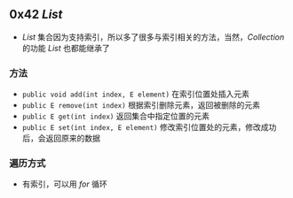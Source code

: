 ## 0x42 $List$

- $List$ 集合因为支持索引，所以多了很多与索引相关的方法，当然，$Collection$ 的功能 $List$ 也都能继承了

### 方法

- `public void add(int index, E element)` 在索引位置处插入元素
- `public E remove(int index)` 根据索引删除元素，返回被删除的元素
- `public E get(int index)` 返回集合中指定位置的元素
- `public E set(int index, E element)` 修改索引位置处的元素，修改成功后，会返回原来的数据

### 遍历方式

- 有索引，可以用 $for$ 循环